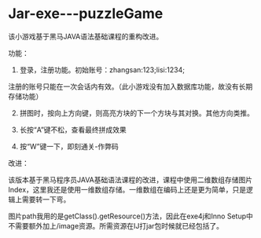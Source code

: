 # Jar-exe---puzzleGame

该小游戏基于黑马JAVA语法基础课程的重构改进。

功能：

1. 登录，注册功能。初始账号：zhangsan:123;lisi:1234;

注册的账号只能在一次会话内有效。（此小游戏没有加入数据库功能，故没有长期存储功能）

2. 拼图时，按向上方向键，则高亮方块的下一个方块与其对换。其他方向类推。

3. 长按“A”键不松，查看最终拼成效果

4. 按“W”键一下，即刻通关-作弊码

改进：

该版本基于黑马程序员JAVA基础语法课程的改进，课程中使用二维数组存储图片Index，这里我还是使用一维数组存储。一维数组在编码上还是更为简单，只是逻辑上需要转一下弯。

图片path我用的是getClass().getResource()方法，因此在exe4j和Inno Setup中不需要额外加上/image资源。所需资源在IJ打jar包时候就已经包括了。
